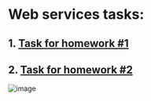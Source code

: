 # Web services tasks:

## 1. [Task for homework #1](https://docs.google.com/document/d/1vAvhYpzW6FAEZCmuATrQ9Tm5yO8jJdr3mRCuVKFsiBw/edit?tab=t.0)
## 2. [Task for homework #2](https://docs.google.com/document/d/1LQE1ppNh4llC55k3NxOXSdwEp44ZmeJ-bR4J3ljAnS0/edit?tab=t.0)

![image](https://github.com/user-attachments/assets/0cd45ac7-b69e-4221-b3fd-212f23b5ccd4)
